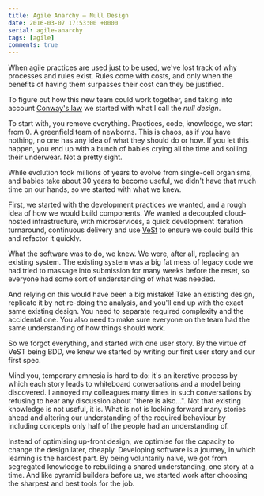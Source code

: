 ```yaml
---
title: Agile Anarchy – Null Design
date: 2016-03-07 17:53:00 +0000
serial: agile-anarchy
tags: [agile]
comments: true
---
```


When agile practices are used just to be used, we've lost track of why processes and rules exist. Rules come with costs, and only when the benefits of having them surpasses their cost can they be justified.

To figure out how this new team could work together, and taking into account [Conway's law][conway-law] we started with what I call the _null design_.

To start with, you remove everything. Practices, code, knowledge, we start from 0. A greenfield team of newborns. This is chaos, as if you have nothing, no one has any idea of what they should do or how. If you let this happen, you end up with a bunch of babies crying all the time and soiling their underwear. Not a pretty sight.

While evolution took millions of years to evolve from single-cell organisms, and babies take about 30 years to become useful, we didn't have that much time on our hands, so we started with what we knew.

First, we started with the development practices we wanted, and a rough idea of how we would build components. We wanted a decoupled cloud-hosted infrastructure, with microservices, a quick development iteration turnaround, continuous delivery and use [VeSt][vest] to ensure we could build this and refactor it quickly.

What the software was to do, we knew. We were, after all, replacing an existing system. The existing system was a big fat mess of legacy code we had tried to massage into submission for many weeks before the reset, so everyone had some sort of understanding of what was needed.

And relying on this would have been a big mistake! Take an existing design, replicate it by not re-doing the analysis, and you'll end up with the exact same existing design. You need to separate required complexity and the accidental one. You also need to make sure everyone on the team had the same understanding of how things should work.

So we forgot everything, and started with one user story. By the virtue of VeST being BDD, we knew we started by writing our first user story and our first spec.

Mind you, temporary amnesia is hard to do: it's an iterative process by which each story leads to whiteboard conversations and a model being discovered. I annoyed my colleagues many times in such conversations by refusing to hear any discussion about "there is also...". Not that existing knowledge is not useful, it is. What is not is looking forward many stories ahead and altering our understanding of the required behaviour by including concepts only half of the people had an understanding of.

Instead of optimising up-front design, we optimise for the capacity to change the design later, cheaply. Developing software is a journey, in which learning is the hardest part. By being voluntarily naive, we got from segregated knowledge to rebuilding a shared understanding, one story at a time. And like pyramid builders before us, we started work after choosing the sharpest and best tools for the job.

[conway-law]: <https://en.wikipedia.org/wiki/Conway%27s_law>
[vest]: <https://serialseb.com/serials/vest-redux/>
